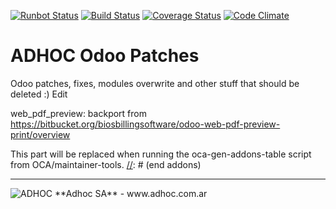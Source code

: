 [![Runbot Status](http://runbot.adhoc.com.ar/runbot/badge/flat/37/9.0.svg)](http://runbot.adhoc.com.ar/runbot/repo/github-com-ingadhoc-patches-37)
[![Build Status](https://travis-ci.org/ingadhoc/patches.svg?branch=9.0)](https://travis-ci.org/ingadhoc/patches)
[![Coverage Status](https://coveralls.io/repos/ingadhoc/patches/badge.png?branch=9.0)](https://coveralls.io/r/ingadhoc/patches?branch=9.0)
[![Code Climate](https://codeclimate.com/github/ingadhoc/patches/badges/gpa.svg)](https://codeclimate.com/github/ingadhoc/patches)

# ADHOC Odoo Patches

Odoo patches, fixes, modules overwrite and other stuff that should be deleted :) Edit

web_pdf_preview: backport from https://bitbucket.org/biosbillingsoftware/odoo-web-pdf-preview-print/overview

[//]: # (addons)
This part will be replaced when running the oca-gen-addons-table script from OCA/maintainer-tools.
[//]: # (end addons)

----

<img alt="ADHOC" src="http://fotos.subefotos.com/83fed853c1e15a8023b86b2b22d6145bo.png" />
**Adhoc SA** - www.adhoc.com.ar
